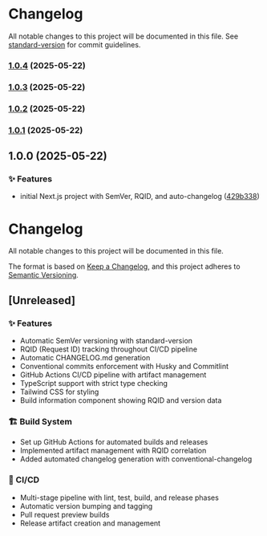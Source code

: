 # Changelog

All notable changes to this project will be documented in this file. See [standard-version](https://github.com/conventional-changelog/standard-version) for commit guidelines.

### [1.0.4](https://github.com/amatosolivo/fte/compare/v1.0.3...v1.0.4) (2025-05-22)

### [1.0.3](https://github.com/amatosolivo/fte/compare/v1.0.2...v1.0.3) (2025-05-22)

### [1.0.2](https://github.com/amatosolivo/fte/compare/v1.0.1...v1.0.2) (2025-05-22)

### [1.0.1](https://github.com/amatosolivo/fte/compare/v1.0.0...v1.0.1) (2025-05-22)

## 1.0.0 (2025-05-22)


### ✨ Features

* initial Next.js project with SemVer, RQID, and auto-changelog ([429b338](https://github.com/amatosolivo/fte/commit/429b338eb71e8810cb36af1aeb3ce5784c449493))

# Changelog

All notable changes to this project will be documented in this file.

The format is based on [Keep a Changelog](https://keepachangelog.com/en/1.0.0/),
and this project adheres to [Semantic Versioning](https://semver.org/spec/v2.0.0.html).

## [Unreleased]

### ✨ Features
- Automatic SemVer versioning with standard-version
- RQID (Request ID) tracking throughout CI/CD pipeline
- Automatic CHANGELOG.md generation
- Conventional commits enforcement with Husky and Commitlint
- GitHub Actions CI/CD pipeline with artifact management
- TypeScript support with strict type checking
- Tailwind CSS for styling
- Build information component showing RQID and version data

### 🏗️ Build System
- Set up GitHub Actions for automated builds and releases
- Implemented artifact management with RQID correlation
- Added automated changelog generation with conventional-changelog

### 👷 CI/CD
- Multi-stage pipeline with lint, test, build, and release phases
- Automatic version bumping and tagging
- Pull request preview builds
- Release artifact creation and management